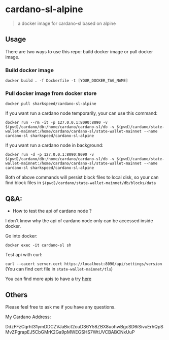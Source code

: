 # cardano-sl-alpine

> a docker image for cardano-sl based on alpine

## Usage

There are two ways to use this repo: build docker image or pull docker image.

### Build docker image

`docker build . -f Dockerfile -t [YOUR_DOCKER_TAG_NAME]`

### Pull docker image from docker store

`docker pull sharkspeed/cardano-sl-alpine`

If you want run a cardano node temporarily, your can use this command: 

`docker run --rm -it -p 127.0.0.1:8090:8090 -v $(pwd)/cardano/db:/home/cardano/cardano-sl/db -v $(pwd)/cardano/state-wallet-mainnet:/home/cardano/cardano-sl/state-wallet-mainnet --name cardano-sl sharkspeed/cardano-sl-alpine`

If you want run a cardano node in background:

`docker run -d -p 127.0.0.1:8090:8090 -v $(pwd)/cardano/db:/home/cardano/cardano-sl/db -v $(pwd)/cardano/state-wallet-mainnet:/home/cardano/cardano-sl/state-wallet-mainnet --name cardano-sl sharkspeed/cardano-sl-alpine`

Both of above commands will persist block files to local disk, so your can find block files in `$(pwd)/cardano/state-wallet-mainnet/db/blocks/data`

## Q&A:

- How to test the api of cardano node ?

I don't know why the api of cardano node only can be accessed inside docker.

Go into docker:

`docker exec -it cardano-sl sh`

Test api with curl:

`curl --cacert server.cert https://localhost:8090/api/settings/version` (You can find cert file in `state-wallet-mainnet/tls`)

You can find more apis to have a try [here](https://cardanodocs.com/technical/wallet/api/)

## Others

Please feel free to ask me if you have any questions.

My Cardano Address:

DdzFFzCqrht31ymDDCZVJaBict2ouDS6Y58ZBX8uohwBgcSD6iSivuErhQpSMvZPgrapEJ5CbGMrK2Ga9pMWEGSHS7WtUVCBABCNxUuP
